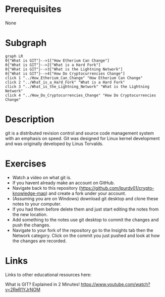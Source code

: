 # Prerequisites
None

# Subgraph

```mermaid
graph LR
0{"What is GIT"}-->1["How Etherium Can Change"]
0{"What is GIT"}-->2["What is a Hard Fork"]
0{"What is GIT"}-->3["What is the Lightning Network"]
0{"What is GIT"}-->4["How Do Cryptocurrencies Change"]
click 1 "../How_Etherium_Can_Change" "How Etherium Can Change"
click 2 "../What_is_a_Hard_Fork" "What is a Hard Fork"
click 3 "../What_is_the_Lightning_Network" "What is the Lightning Network"
click 4 "../How_Do_Cryptocurrencies_Change" "How Do Cryptocurrencies Change"
```



# Description
git is a distributed revision control and source code management system with an emphasis on speed. Git was designed for Linux kernel development and was originally developed by Linus Torvalds.

# Exercises
- Watch a video on what git is.
- If you havent already make an account on GitHub.
- Navigate back to this repository (https://github.com/lpurdy01/crypto-knowledge-map) and create a fork under your account.
- (Assuming you are on Windows) download git desktop and clone these notes to your computer. 
- If you had them before delete them and just start editing the notes from the new location. 
- Add something to the notes use git desktop to commit the changes and push the changes.
- Navigate to your fork of the repository go to the Insights tab then the Network category. Click on the commit you just pushed and look at how the changes are recorded.

# Links
Links to other educational resources here:

What is GIT? Explained in 2 Minutes! https://www.youtube.com/watch?v=2ReR1YJrNOM
